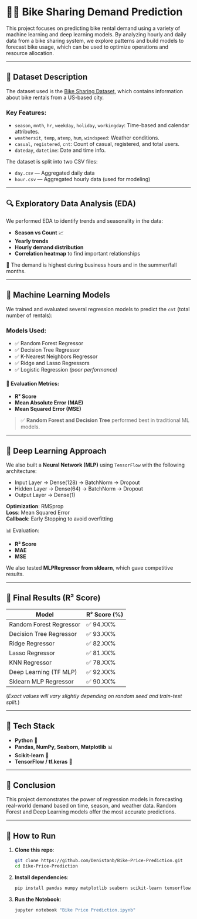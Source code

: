 # 🚴‍♂️ Bike Sharing Demand Prediction

This project focuses on predicting bike rental demand using a variety of machine learning and deep learning models. By analyzing hourly and daily data from a bike sharing system, we explore patterns and build models to forecast bike usage, which can be used to optimize operations and resource allocation.

---

## 📂 Dataset Description

The dataset used is the [Bike Sharing Dataset](https://www.kaggle.com/datasets/lakshmi25npathi/bike-sharing-dataset), which contains information about bike rentals from a US-based city.

### Key Features:
- `season`, `mnth`, `hr`, `weekday`, `holiday`, `workingday`: Time-based and calendar attributes.
- `weathersit`, `temp`, `atemp`, `hum`, `windspeed`: Weather conditions.
- `casual`, `registered`, `cnt`: Count of casual, registered, and total users.
- `dateday`, `datetime`: Date and time info.

The dataset is split into two CSV files:
- `day.csv` — Aggregated daily data
- `hour.csv` — Aggregated hourly data (used for modeling)

---

## 🔍 Exploratory Data Analysis (EDA)

We performed EDA to identify trends and seasonality in the data:

- **Season vs Count** 📈
- **Yearly trends**
- **Hourly demand distribution**
- **Correlation heatmap** to find important relationships

📌 The demand is highest during business hours and in the summer/fall months.

---

## 🧠 Machine Learning Models

We trained and evaluated several regression models to predict the `cnt` (total number of rentals):

### Models Used:
- ✅ Random Forest Regressor
- ✅ Decision Tree Regressor
- ✅ K-Nearest Neighbors Regressor
- ✅ Ridge and Lasso Regressors
- ✅ Logistic Regression *(poor performance)*

#### 🔎 Evaluation Metrics:
- **R² Score**
- **Mean Absolute Error (MAE)**
- **Mean Squared Error (MSE)**

> ✅ **Random Forest and Decision Tree** performed best in traditional ML models.

---

## 🤖 Deep Learning Approach

We also built a **Neural Network (MLP)** using `TensorFlow` with the following architecture:

- Input Layer → Dense(128) → BatchNorm → Dropout
- Hidden Layer → Dense(64) → BatchNorm → Dropout
- Output Layer → Dense(1)

**Optimization**: RMSprop  
**Loss**: Mean Squared Error  
**Callback**: Early Stopping to avoid overfitting

📊 Evaluation:
- **R² Score**
- **MAE**
- **MSE**

We also tested **MLPRegressor from sklearn**, which gave competitive results.

---

## 🧪 Final Results (R² Score)

| Model                      | R² Score (%) |
|---------------------------|--------------|
| Random Forest Regressor   | ✅ 94.XX%     |
| Decision Tree Regressor   | ✅ 93.XX%     |
| Ridge Regressor           | ✅ 82.XX%     |
| Lasso Regressor           | ✅ 81.XX%     |
| KNN Regressor             | ✅ 78.XX%     |
| Deep Learning (TF MLP)    | ✅ 92.XX%     |
| Sklearn MLP Regressor     | ✅ 90.XX%     |

(*Exact values will vary slightly depending on random seed and train-test split.*)

---

## 🧰 Tech Stack

- **Python** 🐍
- **Pandas, NumPy, Seaborn, Matplotlib** 📊
- **Scikit-learn** 🧪
- **TensorFlow / tf.keras** 🧠

---

## 📌 Conclusion

This project demonstrates the power of regression models in forecasting real-world demand based on time, season, and weather data. Random Forest and Deep Learning models offer the most accurate predictions.

---

## 🚀 How to Run

1. **Clone this repo**:
   ```bash
   git clone https://github.com/Denistanb/Bike-Price-Prediction.git
   cd Bike-Price-Prediction
2. **Install dependencies**:
   ```bash
   pip install pandas numpy matplotlib seaborn scikit-learn tensorflow tensorflow-hub
3. **Run the Notebook**:
   ```bash
   jupyter notebook "Bike Price Prediction.ipynb"
